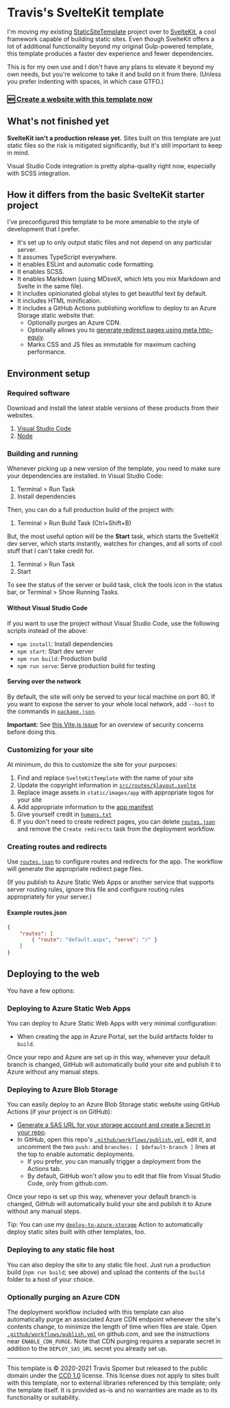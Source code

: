 # Travis's SvelteKit template

I'm moving my existing [StaticSiteTemplate](https://github.com/TravisSpomer/StaticSiteTemplate) project over to [SvelteKit](https://kit.svelte.dev), a cool framework capable of building static sites. Even though SvelteKit offers a lot of additional functionality beyond my original Gulp-powered template, this template produces a faster dev experience and fewer dependencies.

This is for my own use and I don't have any plans to elevate it beyond my own needs, but you're welcome to take it and build on it from there. (Unless you prefer indenting with spaces, in which case GTFO.)

### **[🆕 Create a website with this template now](https://github.com/TravisSpomer/SvelteKitTemplate/generate)**

## What's not finished yet

**SvelteKit isn't a production release yet.** Sites built on this template are just static files so the risk is mitigated significantly, but it's still important to keep in mind.

Visual Studio Code integration is pretty alpha-quality right now, especially with SCSS integration.

## How it differs from the basic SvelteKit starter project

I've preconfigured this template to be more amenable to the style of development that I prefer.

* It's set up to only output static files and not depend on any particular server.
* It assumes TypeScript everywhere.
* It enables ESLint and automatic code formatting.
* It enables SCSS.
* It enables Markdown (using MDsveX, which lets you mix Markdown and Svelte in the same file).
* It includes opinionated global styles to get beautiful text by default.
* It includes HTML minification.
* It includes a GitHub Actions publishing workflow to deploy to an Azure Storage static website that:
	* Optionally purges an Azure CDN.
	* Optionally allows you to [generate redirect pages using meta http-equiv](https://github.com/marketplace/actions/create-html-redirects).
	* Marks CSS and JS files as immutable for maximum caching performance.

## Environment setup

### Required software

Download and install the latest stable versions of these products from their websites.

1. [Visual Studio Code](https://code.visualstudio.com)
2. [Node](https://nodejs.org/en/)

### Building and running

Whenever picking up a new version of the template, you need to make sure your dependencies are installed. In Visual Studio Code:

1. Terminal > Run Task
2. Install dependencies

Then, you can do a full production build of the project with:

1. Terminal > Run Build Task (Ctrl+Shift+B)

But, the most useful option will be the **Start** task, which starts the SvelteKit dev server, which starts instantly, watches for changes, and all sorts of cool stuff that I can't take credit for.

1. Terminal > Run Task
2. Start

To see the status of the server or build task, click the tools icon in the status bar, or Terminal > Show Running Tasks.

#### Without Visual Studio Code

If you want to use the project without Visual Studio Code, use the following scripts instead of the above:

* `npm install`: Install dependencies
* `npm start`: Start dev server
* `npm run build`: Production build
* `npm run serve`: Serve production build for testing

#### Serving over the network

By default, the site will only be served to your local machine on port 80. If you want to expose the server to your whole local network, add `--host` to the commands in [`package.json`](package.json).

**Important:** See [this Vite.js issue](https://github.com/vitejs/vite/issues/2820) for an overview of security concerns before doing this.

### Customizing for your site

At minimum, do this to customize the site for your purposes:

1. Find and replace `SvelteKitTemplate` with the name of your site
2. Update the copyright information in [`src/routes/$layout.svelte`](src/routes/$layout.svelte)
3. Replace image assets in `static/images/app` with appropriate logos for your site
4. Add appropriate information to the [app manifest](static/app.webmanifest)
5. Give yourself credit in [`humans.txt`](static/humans.txt)
6. If you don't need to create redirect pages, you can delete [`routes.json`](routes.json) and remove the `Create redirects` task from the deployment workflow.

### Creating routes and redirects

Use [`routes.json`](routes.json) to configure routes and redirects for the app. The workflow will generate the appropriate redirect page files.

(If you publish to Azure Static Web Apps or another service that supports server routing rules, ignore this file and configure routing rules appropriately for your server.)

#### Example routes.json

```json
{
	"routes": [
		{ "route": "default.aspx", "serve": "/" }
	]
}
```

## Deploying to the web

You have a few options:

### Deploying to Azure Static Web Apps

You can deploy to Azure Static Web Apps with very minimal configuration:

* When creating the app in Azure Portal, set the build artifacts folder to `build`.

Once your repo and Azure are set up in this way, whenever your default branch is changed, GitHub will automatically build your site and publish it to Azure without any manual steps.

### Deploying to Azure Blob Storage

You can easily deploy to an Azure Blob Storage static website using GitHub Actions (if your project is on GitHub):

* [Generate a SAS URL for your storage account and create a Secret in your repo](https://github.com/marketplace/actions/deploy-to-azure-storage#how-to-get-a-sas-url-and-save-it).
* In GitHub, open this repo's [`.github/workflows/publish.yml`](.github/workflows/publish.yml), edit it, and uncomment the two `push:` and `branches: [ $default-branch ]` lines at the top to enable automatic deployments.
	* If you prefer, you can manually trigger a deployment from the Actions tab.
	* By default, GitHub won't allow you to edit that file from Visual Studio Code, only from github.com.

Once your repo is set up this way, whenever your default branch is changed, GitHub will automatically build your site and publish it to Azure without any manual steps.

Tip: You can use my [`deploy-to-azure-storage`](https://github.com/marketplace/actions/deploy-to-azure-storage) Action to automatically deploy static sites built with other templates, too.

### Deploying to any static file host

You can also deploy the site to any static file host. Just run a production build (`npm run build`; see above) and upload the contents of the `build` folder to a host of your choice.

### Optionally purging an Azure CDN

The deployment workflow included with this template can also automatically purge an associated Azure CDN endpoint whenever the site's contents change, to minimize the length of time when files are stale. Open [`.github/workflows/publish.yml`](.github/workflows/publish.yml) on github.com, and see the instructions near `ENABLE_CDN_PURGE`. Note that CDN purging requires a separate secret in addition to the `DEPLOY_SAS_URL` secret you already set up.

---

This template is © 2020-2021 Travis Spomer but released to the public domain under the [CC0 1.0](https://creativecommons.org/publicdomain/zero/1.0) license. This license does not apply to sites built with this template, nor to external libraries referenced by this template; only the template itself. It is provided as-is and no warranties are made as to its functionality or suitability.
